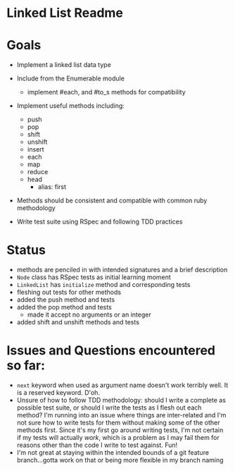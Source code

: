 # Linked List Readme

# Goals
* Implement a linked list data type
* Include from the Enumerable module
  * implement #each, and #to_s methods for compatibility
* Implement useful methods including:
  * push
  * pop
  * shift
  * unshift
  * insert
  * each
  * map
  * reduce
  * head
    * alias: first
* Methods should be consistent and compatible with common ruby methodology

* Write test suite using RSpec and following TDD practices

# Status

* methods are penciled in with intended signatures and a brief description
* `Node` class has RSpec tests as initial learning moment
* `LinkedList` has `initialize` method and corresponding tests
* fleshing out tests for other methods
* added the push method and tests
* added the pop method and tests
  * made it accept no arguments or an integer
* added shift and unshift methods and tests

# Issues and Questions encountered so far:
* `next` keyword when used as argument name doesn't work terribly well. It is a reserved keyword. D'oh.
* Unsure of how to follow TDD methodology: should I write a complete as possible test suite, or should I write the tests as I flesh out each method? I'm running into an issue where things are inter-related and I'm not sure how to write tests for them without making some of the other methods first. Since it's my first go around writing tests, I'm not certain if my tests will actually *work*, which is a problem as I may fail them for reasons other than the code I write to test against. Fun!
* I'm not great at staying within the intended bounds of a git feature branch...gotta work on that or being more flexible in my branch naming